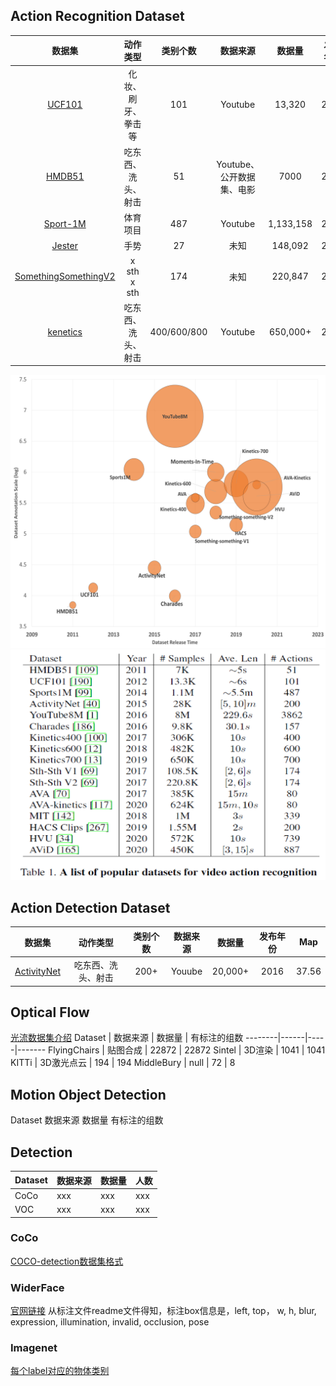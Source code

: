 ## Action Recognition Dataset
| 数据集 | 动作类型 | 类别个数 | 数据来源 | 数据量 | 发布年份 | Sota精度 |
|:----:|:------:|:------:|:------:|:------:|:------:|:------:|
|[UCF101](https://www.crcv.ucf.edu/data/UCF101.php) | 化妆、刷牙、拳击等 | 101 | Youtube | 13,320 | 2012 | 98.69% |
|[HMDB51](https://serre-lab.clps.brown.edu/resource/hmdb-a-large-human-motion-database/) | 吃东西、洗头、射击 | 51 | Youtube、公开数据集、电影 | 7000 | 2011 | 85.1% |
|[Sport-1M](https://cs.stanford.edu/people/karpathy/deepvideo/) | 体育项目 | 487 | Youtube | 1,133,158  | 2014 | 75.5% |
|[Jester](https://20bn.com/datasets/jester) | 手势 | 27 | 未知 | 148,092 | 2018 | 97.4% |
|[SomethingSomethingV2](https://20bn.com/datasets/something-something) | x sth x sth | 174 | 未知 | 220,847 | 2018 | 69.6% |
|[kenetics](https://deepmind.com/research/open-source/kinetics) | 吃东西、洗头、射击 | 400/600/800 | Youtube | 650,000+ | 2020 | 84.9% |

![most popular video action recognitiondatasets](pics/video-action-recognition-dataset.png)
![A list of popular datasets for video action recognition](pics/video-action-recognition-dataset-table.png)


## Action Detection Dataset
| 数据集 | 动作类型 | 类别个数 | 数据来源 | 数据量 | 发布年份 | Map |
|:----:|:------:|:------:|:------:|:------:|:------:|:------:|
|[ActivityNet](http://activity-net.org/) | 吃东西、洗头、射击 | 200+ | Youube | 20,000+ | 2016 | 37.56 |


## Optical Flow
[光流数据集介绍](https://blog.csdn.net/j879159541/article/details/120357129)
Dataset | 数据来源 | 数据量 | 有标注的组数
--------|------|-----|-------
FlyingChairs | 贴图合成 | 22872 | 22872
Sintel | 3D渲染 | 1041 | 1041
KITTi | 3D激光点云 | 194 | 194
MiddleBury | null | 72 | 8

## Motion Object Detection

Dataset  数据来源  数据量  有标注的组数


## Detection
Dataset | 数据来源 | 数据量 | 人数
--------|------|-----|-------
CoCo | xxx | xxx | xxx
VOC | xxx | xxx | xxx


### CoCo
[COCO-detection数据集格式](https://blog.csdn.net/u011627998/article/details/103070302)

### WiderFace
[官网链接](http://shuoyang1213.me/WIDERFACE/)
从标注文件readme文件得知，标注box信息是，left, top， w, h, blur, expression, illumination, invalid, occlusion, pose

### Imagenet
[每个label对应的物体类别](https://blog.csdn.net/winycg/article/details/101722445)




